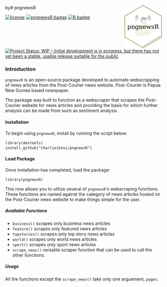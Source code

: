 by# pngnewsR <img src='man/figures/hex-pngnewsR.png' align="right" height="139" />

[![license](https://img.shields.io/badge/license-MIT-blue.svg)](https://choosealicense.com/licenses/mit/)
[![pngnewsR badge](https://img.shields.io/badge/pngnewsR-under%20development%20-yellow)]()
[![R badge](https://img.shields.io/badge/Built%20with-♥%20and%20R-pink)](https://github.com/charlieikosi/pngnewsR/)
[![Project Status: WIP – Initial development is in progress, but there has not yet been a stable, usable release suitable for the public](https://www.repostatus.org/badges/latest/wip.svg)](https://www.repostatus.org/#active)
### Introduction
`pngnewsR` is an open-source package developed to automate webscrapping of news articles from the Post-Courier news website. Post-Courier is Papua New Guinea based newspaper. 

The package was built to function as a webscraper that scrapes the Post-Courier website for news articles and providing the basis for which further analysis can be made from such as sentiment analysis.

#### Installation
To begin using `pngnewsR`, install by running the script below:

```
library(devtools) 
install_github("charlieikosi/pngnewsR")
```

#### Load Package
Once installation has completed, load the package:
```
library(pngnewsR)
```
This now allows you to utilize several of `pngnewsR`'s webscraping functions. These functions are named against the category of news articles hosted on the Post-Courier news website to make things simple for the user.

##### Available Functions
- `business()` scrapes only business news articles
- `feature()` scrapes only featured news articles
- `topstories()` scrapes only top story news articles
- `world()` scrapes only world news articles
- `sport()` scrapes only sport news articles
- `scrape_news()` versatile scraper function that can be used to call the other functions.

##### Usage
All the functions except the `scrape_news()` take only one arguement, `pages`.
